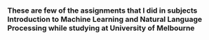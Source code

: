 ### These are few of the assignments that I did in subjects Introduction to Machine Learning and Natural Language Processing while studying at University of Melbourne

